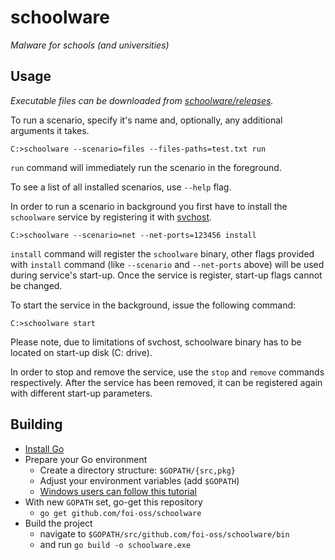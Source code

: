 # schoolware


*Malware for schools (and universities)*

## Usage

*Executable files can be downloaded from [schoolware/releases](https://github.com/foi-oss/schoolware/releases).*

To run a scenario, specify it's name and, optionally, any additional arguments it takes.

    C:>schoolware --scenario=files --files-paths=test.txt run
    
`run` command will immediately run the scenario in the foreground.

To see a list of all installed scenarios, use `--help` flag.

In order to run a scenario in background you first have to install the `schoolware` service by registering it with [svchost](http://en.wikipedia.org/wiki/Svchost).

    C:>schoolware --scenario=net --net-ports=123456 install
    
`install` command will register the `schoolware` binary, other flags provided with `install` command (like `--scenario` and `--net-ports` above) will be used during service's start-up. Once the service is register, start-up flags cannot be changed. 

To start the service in the background, issue the following command:

    C:>schoolware start
    
Please note, due to limitations of svchost, schoolware binary has to be located on start-up disk (C: drive).

In order to stop and remove the service, use the `stop` and `remove` commands respectively. After the service has been removed, it can be registered again with different start-up parameters.

## Building

* [Install Go](http://golang.org/doc/install)
* Prepare your Go environment
  - Create a directory structure: `$GOPATH/{src,pkg}`
  - Adjust your environment variables (add `$GOPATH`)
  - [Windows users can follow this tutorial](http://support.microsoft.com/kb/310519)
* With new `GOPATH` set, go-get this repository
  - `go get github.com/foi-oss/schoolware`
* Build the project
  - navigate to `$GOPATH/src/github.com/foi-oss/schoolware/bin`
  - and run `go build -o schoolware.exe`
